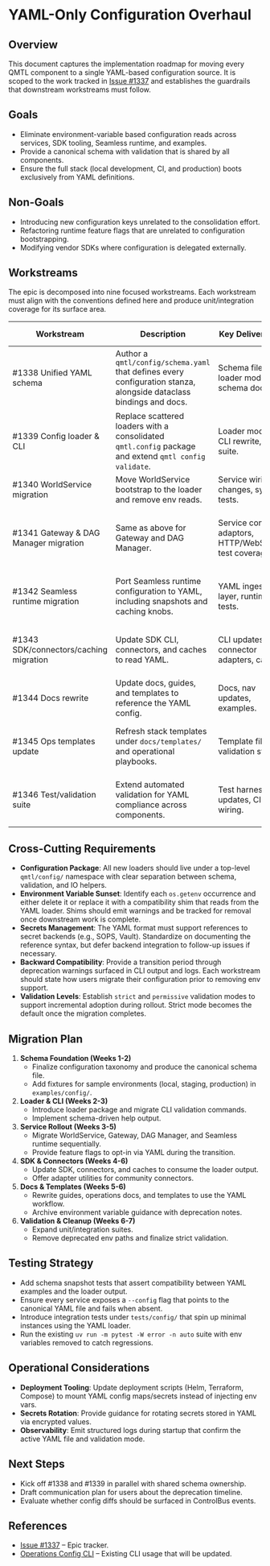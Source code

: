 # YAML-Only Configuration Overhaul

## Overview
This document captures the implementation roadmap for moving every QMTL component to a single YAML-based configuration source. It is scoped to the work tracked in [Issue #1337](https://github.com/hyophyop/qmtl/issues/1337) and establishes the guardrails that downstream workstreams must follow.

## Goals
- Eliminate environment-variable based configuration reads across services, SDK tooling, Seamless runtime, and examples.
- Provide a canonical schema with validation that is shared by all components.
- Ensure the full stack (local development, CI, and production) boots exclusively from YAML definitions.

## Non-Goals
- Introducing new configuration keys unrelated to the consolidation effort.
- Refactoring runtime feature flags that are unrelated to configuration bootstrapping.
- Modifying vendor SDKs where configuration is delegated externally.

## Workstreams
The epic is decomposed into nine focused workstreams. Each workstream must align with the conventions defined here and produce unit/integration coverage for its surface area.

| Workstream | Description | Key Deliverables | Acceptance Signals |
| --- | --- | --- | --- |
| #1338 Unified YAML schema | Author a `qmtl/config/schema.yaml` that defines every configuration stanza, alongside dataclass bindings and docs. | Schema file, loader models, schema docs. | Schema round-trips with loader examples; docs updated. |
| #1339 Config loader & CLI | Replace scattered loaders with a consolidated `qmtl.config` package and extend `qmtl config validate`. | Loader module, CLI rewrite, test suite. | CLI fails fast on invalid docs; loader is the single import path. |
| #1340 WorldService migration | Move WorldService bootstrap to the loader and remove env reads. | Service wiring changes, system tests. | Service boots with YAML only. |
| #1341 Gateway & DAG Manager migration | Same as above for Gateway and DAG Manager. | Service config adaptors, HTTP/WebSocket test coverage. | Gateway & DAG Manager rely solely on loaded config. |
| #1342 Seamless runtime migration | Port Seamless runtime configuration to YAML, including snapshots and caching knobs. | YAML ingestion layer, runtime tests. | Seamless runtime starts without env defaults. |
| #1343 SDK/connectors/caching migration | Update SDK CLI, connectors, and caches to read YAML. | CLI updates, connector adapters, caches. | CLI help references YAML; env reads removed. |
| #1344 Docs rewrite | Update docs, guides, and templates to reference the YAML config. | Docs, nav updates, examples. | No docs mention env vars for config. |
| #1345 Ops templates update | Refresh stack templates under `docs/templates/` and operational playbooks. | Template files, validation steps. | Ops runbooks show YAML injection workflows. |
| #1346 Test/validation suite | Extend automated validation for YAML compliance across components. | Test harness updates, CI wiring. | Preflight checks ensure YAML-only boot. |

## Cross-Cutting Requirements
- **Configuration Package**: All new loaders should live under a top-level `qmtl/config/` namespace with clear separation between schema, validation, and IO helpers.
- **Environment Variable Sunset**: Identify each `os.getenv` occurrence and either delete it or replace it with a compatibility shim that reads from the YAML loader. Shims should emit warnings and be tracked for removal once downstream work is complete.
- **Secrets Management**: The YAML format must support references to secret backends (e.g., SOPS, Vault). Standardize on documenting the reference syntax, but defer backend integration to follow-up issues if necessary.
- **Backward Compatibility**: Provide a transition period through deprecation warnings surfaced in CLI output and logs. Each workstream should state how users migrate their configuration prior to removing env support.
- **Validation Levels**: Establish `strict` and `permissive` validation modes to support incremental adoption during rollout. Strict mode becomes the default once the migration completes.

## Migration Plan
1. **Schema Foundation (Weeks 1-2)**
   - Finalize configuration taxonomy and produce the canonical schema file.
   - Add fixtures for sample environments (local, staging, production) in `examples/config/`.
2. **Loader & CLI (Weeks 2-3)**
   - Introduce loader package and migrate CLI validation commands.
   - Implement schema-driven help output.
3. **Service Rollout (Weeks 3-5)**
   - Migrate WorldService, Gateway, DAG Manager, and Seamless runtime sequentially.
   - Provide feature flags to opt-in via YAML during the transition.
4. **SDK & Connectors (Weeks 4-6)**
   - Update SDK, connectors, and caches to consume the loader output.
   - Offer adapter utilities for community connectors.
5. **Docs & Templates (Weeks 5-6)**
   - Rewrite guides, operations docs, and templates to use the YAML workflow.
   - Archive environment variable guidance with deprecation notes.
6. **Validation & Cleanup (Weeks 6-7)**
   - Expand unit/integration suites.
   - Remove deprecated env paths and finalize strict validation.

## Testing Strategy
- Add schema snapshot tests that assert compatibility between YAML examples and the loader output.
- Ensure every service exposes a `--config` flag that points to the canonical YAML file and fails when absent.
- Introduce integration tests under `tests/config/` that spin up minimal instances using the YAML loader.
- Run the existing `uv run -m pytest -W error -n auto` suite with env variables removed to catch regressions.

## Operational Considerations
- **Deployment Tooling**: Update deployment scripts (Helm, Terraform, Compose) to mount YAML config maps/secrets instead of injecting env vars.
- **Secrets Rotation**: Provide guidance for rotating secrets stored in YAML via encrypted values.
- **Observability**: Emit structured logs during startup that confirm the active YAML file and validation mode.

## Next Steps
- Kick off #1338 and #1339 in parallel with shared schema ownership.
- Draft communication plan for users about the deprecation timeline.
- Evaluate whether config diffs should be surfaced in ControlBus events.

## References
- [Issue #1337](https://github.com/hyophyop/qmtl/issues/1337) – Epic tracker.
- [Operations Config CLI](../operations/config-cli.md) – Existing CLI usage that will be updated.
